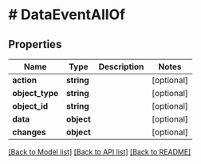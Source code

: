 # # DataEventAllOf

## Properties

Name | Type | Description | Notes
------------ | ------------- | ------------- | -------------
**action** | **string** |  | [optional]
**object_type** | **string** |  | [optional]
**object_id** | **string** |  | [optional]
**data** | **object** |  | [optional]
**changes** | **object** |  | [optional]

[[Back to Model list]](../../README.md#models) [[Back to API list]](../../README.md#endpoints) [[Back to README]](../../README.md)
